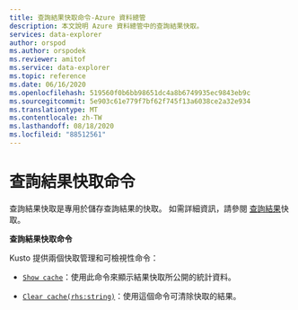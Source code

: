 ```yaml
---
title: 查詢結果快取命令-Azure 資料總管
description: 本文說明 Azure 資料總管中的查詢結果快取。
services: data-explorer
author: orspod
ms.author: orspodek
ms.reviewer: amitof
ms.service: data-explorer
ms.topic: reference
ms.date: 06/16/2020
ms.openlocfilehash: 519560f0b6bb98651dc4a8b6749935ec9843eb9c
ms.sourcegitcommit: 5e903c61e779f7bf62f745f13a6038ce2a32e934
ms.translationtype: MT
ms.contentlocale: zh-TW
ms.lasthandoff: 08/18/2020
ms.locfileid: "88512561"
---
```

# <a name="query-results-cache-commands"></a>查詢結果快取命令

查詢結果快取是專用於儲存查詢結果的快取。 如需詳細資訊，請參閱 [查詢結果](../query/query-results-cache.md)快取。

**查詢結果快取命令**

Kusto 提供兩個快取管理和可檢視性命令：

* [`Show cache`](show-query-results-cache-command.md)：使用此命令來顯示結果快取所公開的統計資料。

* [`Clear cache(rhs:string)`](clear-query-results-cache-command.md)：使用這個命令可清除快取的結果。
